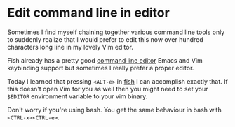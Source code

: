Edit command line in editor
===========================

Sometimes I find myself chaining together various command line tools only to suddenly realize that
I would prefer to edit this now over hundred characters long line in my lovely Vim editor.

Fish already has a pretty good [command line editor][cle] Emacs and Vim keybinding support but
sometimes I really prefer a proper editor.

Today I learned that pressing `<ALT-e>` in [fish] I can accomplish exactly that. If this doesn't
open Vim for you as well then you might need to set your `$EDITOR` environment variable to your vim
binary.

Don't worry if you're using bash. You get the same behaviour in bash with `<CTRL-x><CTRL-e>`.

[fish]: https://fishshell.com/
[cle]: https://fishshell.com/docs/current/index.html#editor
